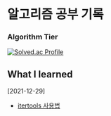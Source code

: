 # 알고리즘 공부 기록

### Algorithm Tier
[![Solved.ac Profile](http://mazassumnida.wtf/api/v2/generate_badge?boj=mopil1102)](https://solved.ac/mopil1102/)

## What I learned
[2021-12-29]
  - [itertools 사용법](https://seu11ee.tistory.com/5)
